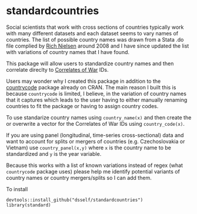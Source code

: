 # standardcountries
Social scientists that work with cross sections of countries typically work with many different datasets and each dataset seems to vary names of countries. The list of possible country names was drawn from a Stata .do file complied by [Rich Nielsen](http://web.mit.edu/polisci/people/faculty/rich-nielsen.html) around 2008 and I have since updated the list with variations of country names that I have found. 

This package will allow users to standardize country names and then correlate direclty to [Correlates of War](http://www.correlatesofwar.org/) IDs. 

Users may wonder why I created this package in addition to the  [countrycode](http://cran.r-project.org/web/packages/countrycode/index.html) package already on CRAN. The main reason I built this is because `countrycode` is limited, I believe, in the variation of country names that it captures which leads to the user having to either manually renaming countries to fit the package or having to assign country codes. 

To use standarize country names using `country_name(x)` and then create the or overwrite a vector for the Correlates of War IDs using `country_code(x)`.

If you are using panel (longitudinal, time-series cross-sectional) data and want to account for splits or mergers of countries (e.g. Czechoslovakia or Vietnam) use `country_panel(x,y)` where `x` is the country name to be standardized and `y` is the year variable. 

Because this works with a list of known variations instead of regex (what `countrycode` package uses) please help me identify potential variants of country names or country mergers/splits so I can add them.

To install
```
devtools::install_github("dsself/standardcountries")
library(standard)
```
